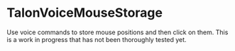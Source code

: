 # TalonVoiceMouseStorage
Use voice commands to store mouse positions and then click on them. This is a work in progress that has not been thoroughly tested yet.
